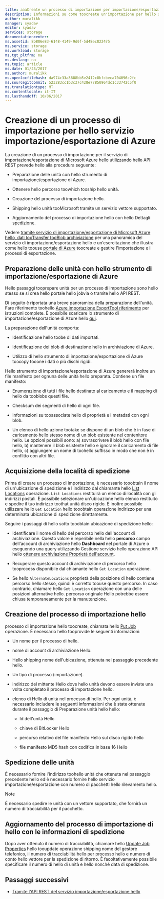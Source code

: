 ```yaml
---
title: aaaCreate un processo di importazione per importazione/esportazione di Azure | Documenti Microsoft
description: Informazioni su come toocreate un'importazione per hello servizio importazione/esportazione di Microsoft Azure.
author: muralikk
manager: syadav
editor: syadav
services: storage
documentationcenter: 
ms.assetid: 8b886e83-6148-4149-9d0f-5d48ec822475
ms.service: storage
ms.workload: storage
ms.tgt_pltfrm: na
ms.devlang: na
ms.topic: article
ms.date: 01/23/2017
ms.author: muralikk
ms.openlocfilehash: da974c33a3688bb5e2412c8bfcbeca704096c2fc
ms.sourcegitcommit: 523283cc1b3c37c428e77850964dc1c33742c5f0
ms.translationtype: MT
ms.contentlocale: it-IT
ms.lasthandoff: 10/06/2017
---
```

# <a name="creating-an-import-job-for-hello-azure-importexport-service"></a>Creazione di un processo di importazione per hello servizio importazione/esportazione di Azure

La creazione di un processo di importazione per il servizio di importazione/esportazione di Microsoft Azure hello utilizzando hello API REST prevede hello alla procedura seguente:

-   Preparazione delle unità con hello strumento di importazione/esportazione di Azure.

-   Ottenere hello percorso toowhich tooship hello unità.

-   Creazione del processo di importazione hello.

-   Shipping hello unità tooMicrosoft tramite un servizio vettore supportato.

-   Aggiornamento del processo di importazione hello con hello Dettagli spedizione.

 Vedere [tramite servizio di importazione/esportazione di Microsoft Azure hello, dati tooTransfer tooBlob archiviazione](storage-import-export-service.md) per una panoramica del servizio di importazione/esportazione hello e un'esercitazione che illustra come hello toouse [portale di Azure](https://portal.azure.com/) toocreate e gestire l'importazione e i processi di esportazione.

## <a name="preparing-drives-with-hello-azure-importexport-tool"></a>Preparazione delle unità con hello strumento di importazione/esportazione di Azure

Hello passaggi tooprepare unità per un processo di importazione sono hello stesso se si crea hello portale hello jobvia o tramite hello API REST.

Di seguito è riportata una breve panoramica della preparazione dell'unità. Fare riferimento toohello [Azure importazione ExportTool riferimento](storage-import-export-tool-how-to-v1.md) per istruzioni complete. È possibile scaricare lo strumento di importazione/esportazione di Azure hello [qui](http://go.microsoft.com/fwlink/?LinkID=301900).

La preparazione dell'unità comporta:

-   Identificazione hello toobe di dati importati.

-   Identificazione dei blob di destinazione hello in archiviazione di Azure.

-   Utilizzo di hello strumento di importazione/esportazione di Azure toocopy tooone i dati o più dischi rigidi.

 Hello strumento di importazione/esportazione di Azure genererà inoltre un file manifesto per ognuna delle unità hello preparata. Contiene un file manifesto:

-   Enumerazione di tutti i file hello destinato al caricamento e il mapping di hello da tooblobs questi file.

-   Checksum dei segmenti di hello di ogni file.

-   Informazioni su tooassociate hello di proprietà e i metadati con ogni blob.

-   Un elenco di hello azione tootake se dispone di un blob che è in fase di caricamento hello stesso nome di un blob esistente nel contenitore hello. Le opzioni possibili sono: a) sovrascrivere il blob hello con file hello, b) mantenere il blob esistente hello e ignorare il caricamento di file hello, c) aggiungere un nome di toohello suffisso in modo che non è in conflitto con altri file.

## <a name="obtaining-your-shipping-location"></a>Acquisizione della località di spedizione

Prima di creare un processo di importazione, è necessario tooobtain il nome di un'ubicazione di spedizione e l'indirizzo dal chiamante hello [List Locations](/rest/api/storageimportexport/listlocations) operazione. `List Locations` restituirà un elenco di località con gli indirizzi postali. È possibile selezionare un'ubicazione hello elenco restituito e spedire il tuo indirizzo toothat unità disco rigido. È inoltre possibile utilizzare hello `Get Location` hello tooobtain operazione indirizzo per una determinata ubicazione di spedizione direttamente.

 Seguire i passaggi di hello sotto tooobtain ubicazione di spedizione hello:

-   Identificare il nome di hello del percorso hello dell'account di archiviazione. Questo valore è reperibile nella hello **percorso** campo dell'account di archiviazione hello **Dashboard** nel portale di Azure o eseguendo una query utilizzando Gestione servizio hello operazione API hello [ottenere archiviazione Proprietà dell'account](/rest/api/storagerp/storageaccounts#StorageAccounts_GetProperties).

-   Recuperare questo account di archiviazione di percorso hello tooprocess disponibile dal chiamante hello `Get Location` operazione.

-   Se hello `AlternateLocations` proprietà della posizione di hello contiene percorso hello stesso, quindi è corretto toouse questo percorso. In caso contrario, chiamare hello `Get Location` operazione con una delle posizioni alternative hello. percorso originale Hello potrebbe essere chiusa temporaneamente per la manutenzione.

## <a name="creating-hello-import-job"></a>Creazione del processo di importazione hello
processo di importazione hello toocreate, chiamata hello [Put Job](/rest/api/storageimportexport/jobs#Jobs_CreateOrUpdate) operazione. È necessario hello tooprovide le seguenti informazioni:

-   Un nome per il processo di hello.

-   nome di account di archiviazione Hello.

-   Hello shipping nome dell'ubicazione, ottenuta nel passaggio precedente hello.

-   Un tipo di processo (importazione).

-   indirizzo del mittente Hello dove hello unità devono essere inviate una volta completato il processo di importazione hello.

-   elenco di Hello di unità nel processo di hello. Per ogni unità, è necessario includere le seguenti informazioni che è state ottenute durante il passaggio di Preparazione unità hello hello:

    -   Id dell'unità Hello

    -   chiave di BitLocker Hello

    -   percorso relativo del file manifesto Hello sul disco rigido hello

    -   file manifesto MD5 hash con codifica in base 16 Hello

## <a name="shipping-your-drives"></a>Spedizione delle unità
È necessario fornire l'indirizzo toohello unità che ottenuta nel passaggio precedente hello ed è necessario fornire hello servizio importazione/esportazione con numero di pacchetti hello rilevamento hello.

> [!NOTE]
>  È necessario spedire le unità con un vettore supportato, che fornirà un numero di tracciabilità per il pacchetto.

## <a name="updating-hello-import-job-with-your-shipping-information"></a>Aggiornamento del processo di importazione di hello con le informazioni di spedizione
Dopo aver ottenuto il numero di tracciabilità, chiamare hello [Update Job Properties](/api/storageimportexport/jobs#Jobs_Update) hello tooupdate operazione shipping nome del gestore telefonico, il numero di tracciabilità hello per processo hello e numero di conto hello vettore per la spedizione di ritorno. È facoltativamente possibile specificare il numero di hello di unità e hello nonché data di spedizione.

## <a name="next-steps"></a>Passaggi successivi

* [Tramite l'API REST del servizio importazione/esportazione hello](storage-import-export-using-the-rest-api.md)

